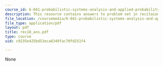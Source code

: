 ```yaml
---
course_id: 6-041-probabilistic-systems-analysis-and-applied-probability-spring-2006
description: This resource contains answers to problem set in recitaion eighteen.
file_location: /coursemedia/6-041-probabilistic-systems-analysis-and-applied-probability-spring-2006/c9235e425bd53eca6349fac70fd251f4_rec18_ans.pdf
file_type: application/pdf
layout: pdf
title: rec18_ans.pdf
type: course
uid: c9235e425bd53eca6349fac70fd251f4

---
```

None